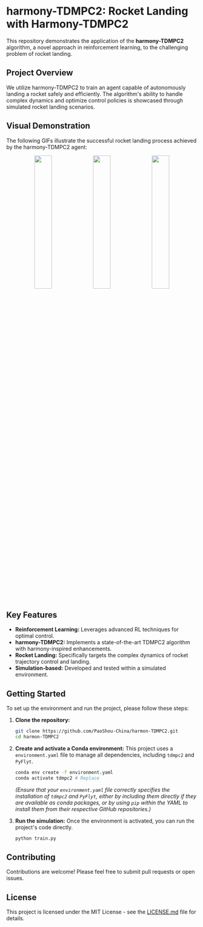 # harmony-TDMPC2: Rocket Landing with Harmony-TDMPC2

This repository demonstrates the application of the **harmony-TDMPC2** algorithm, a novel approach in reinforcement learning, to the challenging problem of rocket landing.

## Project Overview

We utilize harmony-TDMPC2 to train an agent capable of autonomously landing a rocket safely and efficiently. The algorithm's ability to handle complex dynamics and optimize control policies is showcased through simulated rocket landing scenarios.

## Visual Demonstration

The following GIFs illustrate the successful rocket landing process achieved by the harmony-TDMPC2 agent:

<p align="center">
  <img src="https://github.com/PaoShou-China/harmony-TDMPC2/blob/main/video/1.gif" width="30%"/>
  <img src="https://github.com/PaoShou-China/harmony-TDMPC2/blob/main/video/2.gif" width="30%"/>
  <img src="https://github.com/PaoShou-China/harmony-TDMPC2/blob/main/video/3.gif" width="30%"/>
</p>

## Key Features

*   **Reinforcement Learning:** Leverages advanced RL techniques for optimal control.
*   **harmony-TDMPC2:** Implements a state-of-the-art TDMPC2 algorithm with harmony-inspired enhancements.
*   **Rocket Landing:** Specifically targets the complex dynamics of rocket trajectory control and landing.
*   **Simulation-based:** Developed and tested within a simulated environment.

## Getting Started

To set up the environment and run the project, please follow these steps:

1.  **Clone the repository:**
    ```bash
    git clone https://github.com/PaoShou-China/harmon-TDMPC2.git
    cd harmon-TDMPC2
    ```

2.  **Create and activate a Conda environment:**
    This project uses a `environment.yaml` file to manage all dependencies, including `tdmpc2` and `PyFlyt`.
    ```bash
    conda env create -f environment.yaml
    conda activate tdmpc2 # Replace
    ```
    *(Ensure that your `environment.yaml` file correctly specifies the installation of `tdmpc2` and `PyFlyt`, either by including them directly if they are available as conda packages, or by using `pip` within the YAML to install them from their respective GitHub repositories.)*

3.  **Run the simulation:**
    Once the environment is activated, you can run the project's code directly.
    ```bash
    python train.py
    ```

## Contributing

Contributions are welcome! Please feel free to submit pull requests or open issues.

## License

This project is licensed under the MIT License - see the [LICENSE.md](LICENSE.md) file for details.
